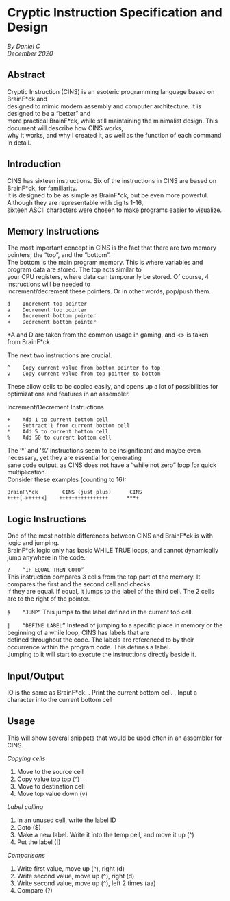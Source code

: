 # Cryptic Instruction Specification and Design
*By Daniel C*  
*December 2020*

## Abstract
Cryptic Instruction (CINS) is an esoteric programming language based on BrainF\*ck and  
designed to mimic modern assembly and computer architecture. It is designed to be a “better” and  
more practical BrainF\*ck, while still maintaining the minimalist design. This document will describe how CINS works,  
why it works, and why I created it, as well as the function of each command in detail.

## Introduction
CINS has sixteen instructions. Six of the instructions in CINS are based on BrainF\*ck, for familiarity.  
It is designed to be as simple as BrainF\*ck, but be even more powerful. Although they are representable with digits 1-16,  
sixteen ASCII characters were chosen to make programs easier to visualize.

## Memory Instructions
The most important concept in CINS is the fact that there are two memory pointers, the “top”, and the “bottom”.  
The bottom is the main program memory. This is where variables and program data are stored. The top acts similar to  
your CPU registers, where data can temporarily be stored. Of course, 4 instructions will be needed to  
increment/decrement these pointers. Or in other words, pop/push them.

```
d    Increment top pointer
a    Decrement top pointer
>    Increment bottom pointer
<    Decrement bottom pointer
```
*A and D are taken from the common usage in gaming, and <> is taken from BrainF\*ck.  

The next two instructions are crucial.  
```
^    Copy current value from bottom pointer to top
v    Copy current value from top pointer to bottom
```

These allow cells to be copied easily, and opens up a lot of possibilities for optimizations and features in an assembler.  

Increment/Decrement Instructions
```
+    Add 1 to current bottom cell
-    Subtract 1 from current bottom cell
*    Add 5 to current bottom cell
%    Add 50 to current bottom cell
```

The ‘\*’ and ‘%’ instructions seem to be insignificant and maybe even necessary, yet they are essential for generating  
sane code output, as CINS does not have a “while not zero” loop for quick multiplication.  
Consider these examples (counting to 16):

```
BrainF\*ck        CINS (just plus)      CINS
++++[->++++<]    ++++++++++++++++      ***+
```

## Logic Instructions
One of the most notable differences between CINS and BrainF\*ck is with logic and jumping.  
BrainF\*ck logic only has basic WHILE TRUE loops, and cannot dynamically jump anywhere in the code.  

`?    “IF EQUAL THEN GOTO”`  
This instruction compares 3 cells from the top part of the memory. It compares the first and the second cell and checks  
if they are equal. If equal, it jumps to the label of the third cell. The 2 cells are to the right of the pointer.

`$    “JUMP”`
This jumps to the label defined in the current top cell.  

`|    “DEFINE LABEL”`
Instead of jumping to a specific place in memory or the beginning of a while loop, CINS has labels that are  
defined throughout the code. The labels are referenced to by their occurrence within the program code. This defines a label.  
Jumping to it will start to execute the instructions directly beside it.

## Input/Output
IO is the same as BrainF\*ck.
.    Print the current bottom cell.
,    Input a character into the current bottom cell

## Usage
This will show several snippets that would be used often in an assembler for CINS.

*Copying cells*  
1. Move to the source cell
2. Copy value top top (^)
3. Move to destination cell
4. Move top value down (v)

*Label calling*  
1. In an unused cell, write the label ID
2. Goto ($)
3. Make a new label. Write it into the temp cell, and move it up (^)
4. Put the label (|)

*Comparisons*  
1. Write first value, move up (^), right (d)
2. Write second value, move up (^), right (d)
3. Write second value, move up (^), left 2 times (aa)
4. Compare (?)
